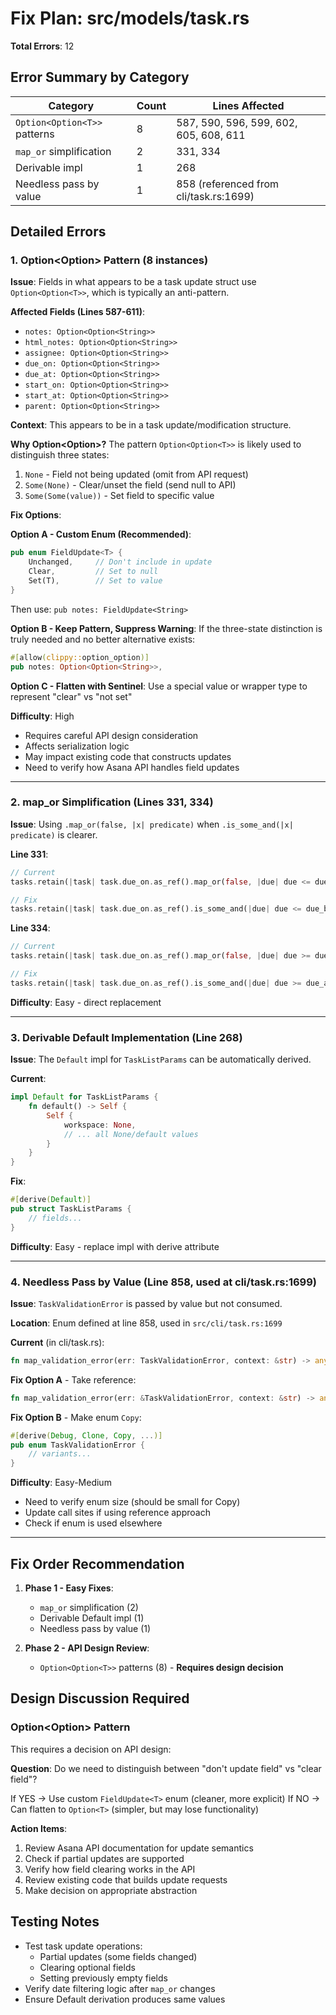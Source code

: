 # Fix Plan: src/models/task.rs

**Total Errors**: 12

## Error Summary by Category

| Category | Count | Lines Affected |
|----------|-------|----------------|
| `Option<Option<T>>` patterns | 8 | 587, 590, 596, 599, 602, 605, 608, 611 |
| `map_or` simplification | 2 | 331, 334 |
| Derivable impl | 1 | 268 |
| Needless pass by value | 1 | 858 (referenced from cli/task.rs:1699) |

## Detailed Errors

### 1. Option<Option<T>> Pattern (8 instances)

**Issue**: Fields in what appears to be a task update struct use `Option<Option<T>>`, which is typically an anti-pattern.

**Affected Fields (Lines 587-611)**:
- `notes: Option<Option<String>>`
- `html_notes: Option<Option<String>>`
- `assignee: Option<Option<String>>`
- `due_on: Option<Option<String>>`
- `due_at: Option<Option<String>>`
- `start_on: Option<Option<String>>`
- `start_at: Option<Option<String>>`
- `parent: Option<Option<String>>`

**Context**: This appears to be in a task update/modification structure.

**Why Option<Option<T>>?**
The pattern `Option<Option<T>>` is likely used to distinguish three states:
1. `None` - Field not being updated (omit from API request)
2. `Some(None)` - Clear/unset the field (send null to API)
3. `Some(Some(value))` - Set field to specific value

**Fix Options**:

**Option A - Custom Enum (Recommended)**:
```rust
pub enum FieldUpdate<T> {
    Unchanged,     // Don't include in update
    Clear,         // Set to null
    Set(T),        // Set to value
}
```

Then use: `pub notes: FieldUpdate<String>`

**Option B - Keep Pattern, Suppress Warning**:
If the three-state distinction is truly needed and no better alternative exists:
```rust
#[allow(clippy::option_option)]
pub notes: Option<Option<String>>,
```

**Option C - Flatten with Sentinel**:
Use a special value or wrapper type to represent "clear" vs "not set"

**Difficulty**: High
- Requires careful API design consideration
- Affects serialization logic
- May impact existing code that constructs updates
- Need to verify how Asana API handles field updates

---

### 2. map_or Simplification (Lines 331, 334)

**Issue**: Using `.map_or(false, |x| predicate)` when `.is_some_and(|x| predicate)` is clearer.

**Line 331**:
```rust
// Current
tasks.retain(|task| task.due_on.as_ref().map_or(false, |due| due <= due_before));

// Fix
tasks.retain(|task| task.due_on.as_ref().is_some_and(|due| due <= due_before));
```

**Line 334**:
```rust
// Current
tasks.retain(|task| task.due_on.as_ref().map_or(false, |due| due >= due_after));

// Fix
tasks.retain(|task| task.due_on.as_ref().is_some_and(|due| due >= due_after));
```

**Difficulty**: Easy - direct replacement

---

### 3. Derivable Default Implementation (Line 268)

**Issue**: The `Default` impl for `TaskListParams` can be automatically derived.

**Current**:
```rust
impl Default for TaskListParams {
    fn default() -> Self {
        Self {
            workspace: None,
            // ... all None/default values
        }
    }
}
```

**Fix**:
```rust
#[derive(Default)]
pub struct TaskListParams {
    // fields...
}
```

**Difficulty**: Easy - replace impl with derive attribute

---

### 4. Needless Pass by Value (Line 858, used at cli/task.rs:1699)

**Issue**: `TaskValidationError` is passed by value but not consumed.

**Location**: Enum defined at line 858, used in `src/cli/task.rs:1699`

**Current** (in cli/task.rs):
```rust
fn map_validation_error(err: TaskValidationError, context: &str) -> anyhow::Error {
```

**Fix Option A** - Take reference:
```rust
fn map_validation_error(err: &TaskValidationError, context: &str) -> anyhow::Error {
```

**Fix Option B** - Make enum `Copy`:
```rust
#[derive(Debug, Clone, Copy, ...)]
pub enum TaskValidationError {
    // variants...
}
```

**Difficulty**: Easy-Medium
- Need to verify enum size (should be small for Copy)
- Update call sites if using reference approach
- Check if enum is used elsewhere

---

## Fix Order Recommendation

1. **Phase 1 - Easy Fixes**:
   - `map_or` simplification (2)
   - Derivable Default impl (1)
   - Needless pass by value (1)

2. **Phase 2 - API Design Review**:
   - `Option<Option<T>>` patterns (8) - **Requires design decision**

## Design Discussion Required

### Option<Option<T>> Pattern

This requires a decision on API design:

**Question**: Do we need to distinguish between "don't update field" vs "clear field"?

If YES → Use custom `FieldUpdate<T>` enum (cleaner, more explicit)
If NO → Can flatten to `Option<T>` (simpler, but may lose functionality)

**Action Items**:
1. Review Asana API documentation for update semantics
2. Check if partial updates are supported
3. Verify how field clearing works in the API
4. Review existing code that builds update requests
5. Make decision on appropriate abstraction

## Testing Notes

- Test task update operations:
  - Partial updates (some fields changed)
  - Clearing optional fields
  - Setting previously empty fields
- Verify date filtering logic after `map_or` changes
- Ensure Default derivation produces same values

